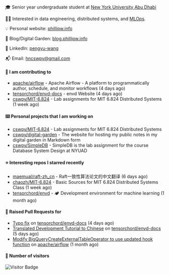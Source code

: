 🎓 Senior year undergraduate student at [New York University Abu Dhabi](https://nyuad.nyu.edu/en/)

🧑‍💻 Interested in data engineering, distributed systems, and [MLOps](https://dlab.berkeley.edu/news/what-mlops-introduction-world-machine-learning-operations).

💡 Personal website: [phillipw.info](https://phillipw.info/)

📓 Blog/Digital Garden: [blog.phillipw.info](https://blog.phillipw.info/)

🙌 LinkedIn: [pengyu-wang](https://www.linkedin.com/in/pengyu-wang/)

📬 Email: [hncswpy@gmail.com](mailto:hncswpy@gmail.com)

#### 🔭 I am contributing to

- [apache/airflow](https://github.com/apache/airflow) - Apache Airflow - A platform to programmatically author, schedule, and monitor workflows (4 days ago)
- [tensorchord/envd-docs](https://github.com/tensorchord/envd-docs) - envd Website  (4 days ago)
- [cswpy/MIT-6.824](https://github.com/cswpy/MIT-6.824) - Lab assignments for MIT 6.824 Distributed Systems (1 week ago)

#### ⌨️ Personal projects that I am working on

- [cswpy/MIT-6.824](https://github.com/cswpy/MIT-6.824) - Lab assignments for MIT 6.824 Distributed Systems
- [cswpy/digital-garden](https://github.com/cswpy/digital-garden) - The website for hosting my public notes in my digital garden in Markdown form
- [cswpy/SimpleDB](https://github.com/cswpy/SimpleDB) - SimpleDB is the lab assignment for the course Database System Design at NYUAD

#### ⭐ Interesting repos I starred recently

- [maemual/raft-zh_cn](https://github.com/maemual/raft-zh_cn) - Raft一致性算法论文的中文翻译 (6 days ago)
- [chaozh/MIT-6.824](https://github.com/chaozh/MIT-6.824) - Basic Sources for MIT 6.824 Distributed Systems Class (1 week ago)
- [tensorchord/envd](https://github.com/tensorchord/envd) - 🏕️ Development environment for machine learning (1 month ago)

#### 🔨 Raised Pull Requests for

- [Typo fix](https://github.com/tensorchord/envd-docs/pull/73) on [tensorchord/envd-docs](https://github.com/tensorchord/envd-docs) (4 days ago)
- [Translated Development Tutorial to Chinese](https://github.com/tensorchord/envd-docs/pull/71) on [tensorchord/envd-docs](https://github.com/tensorchord/envd-docs) (5 days ago)
- [Modify BigQueryCreateExternalTableOperator to use updated hook function](https://github.com/apache/airflow/pull/24363) on [apache/airflow](https://github.com/apache/airflow) (1 month ago)

#### 🔢 Number of visitors
![Visitor Badge](https://visitor-badge.laobi.icu/badge?page_id=cswpy)
